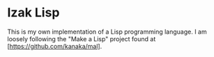 # Izak Lisp

This is my own implementation of a Lisp programming language. I am loosely following the "Make a Lisp" project found at [https://github.com/kanaka/mal].
